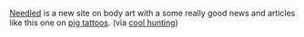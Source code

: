 ---
layout: post
wordpress_id: 6
wordpress_url: http://noesbueno.com/tidbits/?p=6
date: '2005-07-25 20:43:29 -0500'
date_gmt: '2005-07-26 01:43:29 -0500'
body: |
  <p><a href="http://www.needled.com/">Needled</a> is a new site on body art with a some really good news and articles like this one on <a href="http://www.needled.com/archives/2005/07/wim_delvoyes_ar.php">pig tattoos</a>.  <span class="via">(via <a href="http://www.coolhunting.com/archives/2005/07/needled.php">cool hunting</a>)</span></p>
---